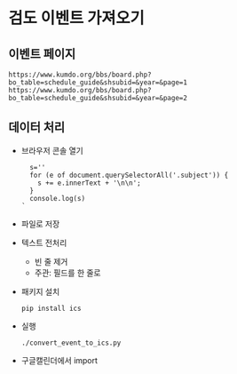 # 검도 이벤트 가져오기

## 이벤트 페이지

`https://www.kumdo.org/bbs/board.php?bo_table=schedule_guide&shsubid=&year=&page=1`
`https://www.kumdo.org/bbs/board.php?bo_table=schedule_guide&shsubid=&year=&page=2`

## 데이터 처리

  - 브라우저 콘솔 열기

    ```
      s=''
      for (e of document.querySelectorAll('.subject')) {
        s += e.innerText + '\n\n';
      }
      console.log(s)
    `

  - 파일로 저장
    
  - 텍스트 전처리
    - 빈 줄 제거
    - 주관: 필드를 한 줄로
  
  - 패키지 설치

    `pip install ics`

  - 실행
  
    `./convert_event_to_ics.py`
    
  - 구글캘린더에서 import